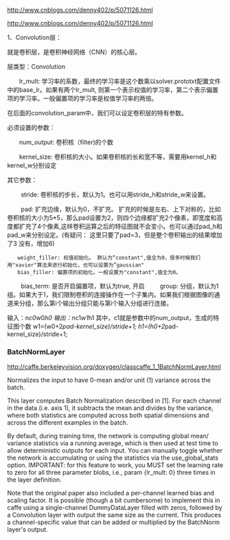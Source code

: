 http://www.cnblogs.com/denny402/p/5071126.html


http://www.cnblogs.com/denny402/p/5071126.html

1、Convolution层：

就是卷积层，是卷积神经网络（CNN）的核心层。

层类型：Convolution

　　lr_mult: 学习率的系数，最终的学习率是这个数乘以solver.prototxt配置文件中的base_lr。如果有两个lr_mult, 则第一个表示权值的学习率，第二个表示偏置项的学习率。一般偏置项的学习率是权值学习率的两倍。

在后面的convolution_param中，我们可以设定卷积层的特有参数。

必须设置的参数：

  　　num_output: 卷积核（filter)的个数

  　　kernel_size: 卷积核的大小。如果卷积核的长和宽不等，需要用kernel_h和kernel_w分别设定

其它参数：

  　　 stride: 卷积核的步长，默认为1。也可以用stride_h和stride_w来设置。

  　　 pad: 扩充边缘，默认为0，不扩充。 扩充的时候是左右、上下对称的，比如卷积核的大小为5*5，那么pad设置为2，则四个边缘都扩充2个像素，即宽度和高度都扩充了4个像素,这样卷积运算之后的特征图就不会变小。也可以通过pad_h和pad_w来分别设定。(有疑问： 这里只要了pad=3，但是整个卷积输出的结果增加了3 没有，增加6)

    　　weight_filler: 权值初始化。 默认为“constant",值全为0，很多时候我们用"xavier"算法来进行初始化，也可以设置为”gaussian"
    　　bias_filler: 偏置项的初始化。一般设置为"constant",值全为0。
   　　 bias_term: 是否开启偏置项，默认为true, 开启
   　　 group: 分组，默认为1组。如果大于1，我们限制卷积的连接操作在一个子集内。如果我们根据图像的通道来分组，那么第i个输出分组只能与第i个输入分组进行连接。
 
输入：n*c0*w0*h0
输出：n*c1*w1*h1
其中，c1就是参数中的num_output，生成的特征图个数
 w1=(w0+2*pad-kernel_size)/stride+1;
 h1=(h0+2*pad-kernel_size)/stride+1;

### BatchNormLayer

http://caffe.berkeleyvision.org/doxygen/classcaffe_1_1BatchNormLayer.html

Normalizes the input to have 0-mean and/or unit (1) variance across the batch.

This layer computes Batch Normalization described in [1]. For each channel in the data (i.e. axis 1), it subtracts the mean and divides by the variance, where both statistics are computed across both spatial dimensions and across the different examples in the batch.

By default, during training time, the network is computing global mean/ variance statistics via a running average, which is then used at test time to allow deterministic outputs for each input. You can manually toggle whether the network is accumulating or using the statistics via the use_global_stats option. IMPORTANT: for this feature to work, you MUST set the learning rate to zero for all three parameter blobs, i.e., param {lr_mult: 0} three times in the layer definition.

Note that the original paper also included a per-channel learned bias and scaling factor. It is possible (though a bit cumbersome) to implement this in caffe using a single-channel DummyDataLayer filled with zeros, followed by a Convolution layer with output the same size as the current. This produces a channel-specific value that can be added or multiplied by the BatchNorm layer's output.